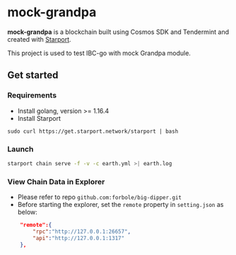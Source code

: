 # mock-grandpa
**mock-grandpa** is a blockchain built using Cosmos SDK and Tendermint and created with [Starport](https://github.com/tendermint/starport).

This project is used to test IBC-go with mock Grandpa module.

## Get started

### Requirements
* Install golang, version >= 1.16.4
* Install Starport
```
sudo curl https://get.starport.network/starport | bash
```

### Launch

```bash
starport chain serve -f -v -c earth.yml >| earth.log
```

### View Chain Data in Explorer
* Please refer to repo `github.com:forbole/big-dipper.git`
* Before starting the explorer, set the `remote` property in `setting.json` as below:
```json
    "remote":{
        "rpc":"http://127.0.0.1:26657",
        "api":"http://127.0.0.1:1317"
    },
```
